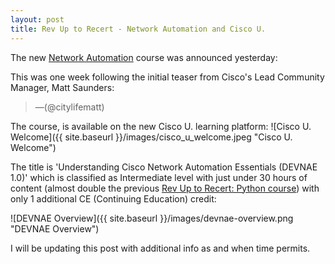 ```yaml
---
layout: post
title: Rev Up to Recert - Network Automation and Cisco U.
---
```


The new [Network Automation](https://learningnetwork.cisco.com/s/question/0D56e0000CytbYNCQY/rev-up-to-recert-network-automation-and-cisco-u) course was announced yesterday:

<blockquote class="twitter-tweet" data-lang="en"><p lang="en" dir="ltr"></p>
<a href="https://twitter.com/citylifematt/status/1661443981086167040"></a>
</blockquote> <script async src="//platform.twitter.com/widgets.js" charset="utf-8"></script>

This was one week following the initial teaser from Cisco's Lead Community Manager, Matt Saunders:

<blockquote class="twitter-tweet" data-lang="en"><p lang="en" dir="ltr"></p>&mdash;(@citylifematt) <a href="https://twitter.com/citylifematt/status/1659226231215104000"></a></blockquote> <script async src="//platform.twitter.com/widgets.js" charset="utf-8"></script>

The course,  is available on the new Cisco U. learning platform:
![Cisco U. Welcome]({{ site.baseurl }}/images/cisco_u_welcome.jpeg "Cisco U. Welcome")

The title is 'Understanding Cisco Network Automation Essentials (DEVNAE 1.0)' which is classified as Intermediate level with just under 30 hours of content (almost double the previous [Rev Up to Recert: Python course](https://learningnetwork.cisco.com/s/learning-plan-detail-standard?ltui__urlRecordId=a1c6e00000AUqSGAA1&ltui__urlRedirect=learning-plan-detail-standard&ccid=revup-to-recert&dtid=email&oid=revup-to-recert-python)) with only 1 additional CE (Continuing Education) credit:

![DEVNAE Overview]({{ site.baseurl }}/images/devnae-overview.png "DEVNAE Overview")

I will be updating this post with additional info as and when time permits.
